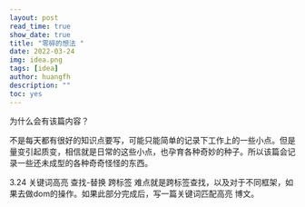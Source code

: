 ```yaml
---
layout: post
read_time: true
show_date: true
title: "零碎的想法 "
date: 2022-03-24
img: idea.png
tags: [idea]
author: huangfh
description: ""
toc: yes
---
```


为什么会有该篇内容？

不是每天都有很好的知识点要写，可能只能简单的记录下工作上的一些小点。但是量变引起质变，相信就是日常的这些小点，也孕育各种奇妙的种子。所以该篇会记录一些还未成型的各种奇奇怪怪的东西。

3.24
关键词高亮
查找-替换
跨标签
难点就是跨标签查找，以及对于不同框架，如果去做dom的操作。如果此部分完成后，写一篇关键词匹配高亮 博文。


